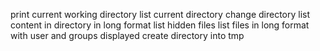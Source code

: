 print current working directory
list current directory
change directory
list content in directory in long format
list hidden files
list files in long format with user and groups displayed
create directory into tmp
